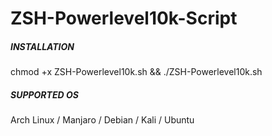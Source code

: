 # ZSH-Powerlevel10k-Script

##### INSTALLATION #####

chmod +x ZSH-Powerlevel10k.sh && ./ZSH-Powerlevel10k.sh


##### SUPPORTED OS #####

Arch Linux / Manjaro / Debian / Kali / Ubuntu
